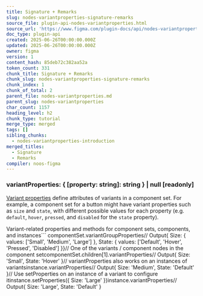 ```yaml
---
title: Signature + Remarks
slug: nodes-variantproperties-signature-remarks
source_file: plugin-api-nodes-variantproperties.html
source_url: 'https://www.figma.com/plugin-docs/api/nodes-variantproperties/'
doc_type: plugin-api
created: 2025-06-26T00:00:00.000Z
updated: 2025-06-26T00:00:00.000Z
owner: figma
version: 1
content_hash: 85deb72c382aa52a
token_count: 331
chunk_title: Signature + Remarks
chunk_slug: nodes-variantproperties-signature-remarks
chunk_index: 1
chunk_of_total: 2
parent_file: nodes-variantproperties.md
parent_slug: nodes-variantproperties
char_count: 1157
heading_level: h2
chunk_type: tutorial
merge_type: merged
tags: []
sibling_chunks:
  - nodes-variantproperties-introduction
merged_titles:
  - Signature
  - Remarks
compiler: noos-figma
---
```


### variantProperties: { [property: string]: string } | null [readonly]

[Variant properties](https://help.figma.com/hc/en-us/articles/5579474826519#h_01G2Q5GF4407ZTN7K8FHM2JREZ) define attributes of variants in a component set. For example, a component set for a button might have variant properties such as `size` and `state`, with different possible values for each property (e.g. `default`, `hover`, `pressed`, and `disabled` for the `state` property).

Variant-related properties and methods for component sets, components, and instances```
componentSet.variantGroupProperties// Output{ Size: { values: ['Small', 'Medium', 'Large'] }, State: { values: ['Default', 'Hover', 'Pressed', 'Disabled'] }}// One of the variants / component nodes in the component setcomponentSet.children[1].variantProperties// Output{ Size: 'Small', State: 'Hover' }// variantProperties also works on an instances of variantsinstance.variantProperties// Output{ Size: 'Medium', State: 'Default' }// Use setProperties on an instance of a variant to configure itinstance.setProperties({ Size: 'Large' })instance.variantProperties// Output{ Size: 'Large', State: 'Default' }
```
